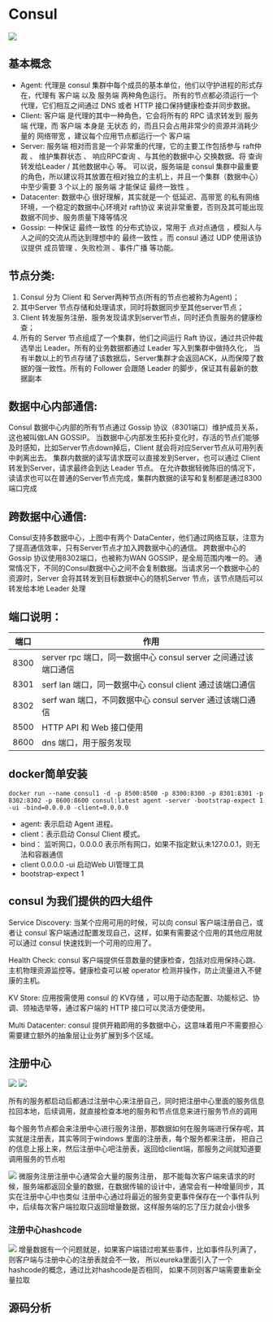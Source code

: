 # Consul
![](.consul_images/consul_structure.png)

## 基本概念
- Agent: 代理是 consul 集群中每个成员的基本单位，他们以守护进程的形式存在，代理有 客户端 以及 服务端 两种角色运行。
所有的节点都必须运行一个代理，它们相互之间通过 DNS 或者 HTTP 接口保持健康检查并同步数据。
- Client: 客户端 是代理的其中一种角色，它会将所有的 RPC 请求转发到 服务端 代理，而 客户端 本身是 无状态 的，而且只会占用非常少的资源并消耗少量的 网络带宽 ，建议每个应用节点都运行一个 客户端
- Server: 服务端 相对而言是一个非常重的代理，它的主要工作包括参与 raft仲裁 、 维护集群状态 、 响应RPC查询 、与其他的数据中心 交换数据、将 查询转发给Leader / 其他数据中心 等。
可以说，服务端是 consul 集群中最重要的角色，所以建议将其放置在相对独立的主机上，并且一个集群（数据中心）中至少需要 3 个以上的 服务端 才能保证 最终一致性 。
- Datacenter: 数据中心 很好理解，其实就是一个 低延迟、高带宽 的私有网络环境，一个稳定的数据中心环境对 raft协议 来说非常重要，否则及其可能出现数据不同步、服务质量下降等情况
- Gossip: 一种保证 最终一致性 的分布式协议，常用于 点对点通信 ，模拟人与人之间的交流从而达到理想中的 最终一致性 。而 consul 通过 UDP 使用该协议提供 成员管理 、失败检测 、事件广播 等功能。

## 节点分类:
1. Consul 分为 Client 和 Server两种节点(所有的节点也被称为Agent)；
2. 其中Server 节点存储和处理请求，同时将数据同步至其他server节点；
3. Client 转发服务注册、服务发现请求到server节点，同时还负责服务的健康检查；
4. 所有的 Server 节点组成了一个集群，他们之间运行 Raft 协议，通过共识仲裁选举出 Leader。所有的业务数据都通过 Leader 写入到集群中做持久化，
当有半数以上的节点存储了该数据后，Server集群才会返回ACK，从而保障了数据的强一致性。所有的 Follower 会跟随 Leader 的脚步，保证其有最新的数据副本

## 数据中心内部通信:
Consul 数据中心内部的所有节点通过 Gossip 协议（8301端口）维护成员关系，这也被叫做LAN GOSSIP。
当数据中心内部发生拓扑变化时，存活的节点们能够及时感知，比如Server节点down掉后，Client 就会将对应Server节点从可用列表中剥离出去。
集群内数据的读写请求既可以直接发到Server，也可以通过 Client 转发到Server，请求最终会到达 Leader 节点。
在允许数据轻微陈旧的情况下，读请求也可以在普通的Server节点完成，集群内数据的读写和复制都是通过8300端口完成

## 跨数据中心通信:
Consul支持多数据中心，上图中有两个 DataCenter，他们通过网络互联，注意为了提高通信效率，只有Server节点才加入跨数据中心的通信。
跨数据中心的 Gossip 协议使用8302端口，也被称为WAN GOSSIP，是全局范围内唯一的。
通常情况下，不同的Consul数据中心之间不会复制数据。当请求另一个数据中心的资源时，Server 会将其转发到目标数据中心的随机Server 节点，该节点随后可以转发给本地 Leader 处理

## 端口说明：

| 端口 | 作用 |
| ------ | ------ |
|8300       |server rpc 端口，同一数据中心 consul server 之间通过该端口通信      |     
|8301       |serf lan 端口，同一数据中心 consul client 通过该端口通信      |     
|8302       |serf wan 端口，不同数据中心 consul server 通过该端口通信       |
|8500       |HTTP API 和 Web 接口使用       |
|8600       |dns 端口，用于服务发现       |

## docker简单安装
```shell
docker run --name consul1 -d -p 8500:8500 -p 8300:8300 -p 8301:8301 -p 8302:8302 -p 8600:8600 consul:latest agent -server -bootstrap-expect 1 -ui -bind=0.0.0.0 -client=0.0.0.0
```
- agent: 表示启动 Agent 进程。
- client：表示启动 Consul Client 模式。
- bind： 监听网口，0.0.0.0 表示所有网口，如果不指定默认未127.0.0.1，则无法和容器通信 
- client 0.0.0.0 -ui 启动Web UI管理工具 
- bootstrap-expect 1

## consul 为我们提供的四大组件
Service Discovery: 当某个应用可用的时候，可以向 consul 客户端注册自己，或者让 consul 客户端通过配置发现自己，这样，如果有需要这个应用的其他应用就可以通过 consul 快速找到一个可用的应用了。

Health Check: consul 客户端提供任意数量的健康检查，包括对应用保持心跳、主机物理资源监控等。健康检查可以被 operator 检测并操作，防止流量进入不健康的主机。

KV Store: 应用按需使用 consul 的 KV存储 ，可以用于动态配置、功能标记、协调、领袖选举等，通过客户端的 HTTP 接口可以灵活方便使用。

Multi Datacenter: consul 提供开箱即用的多数据中心，这意味着用户不需要担心需要建立额外的抽象层让业务扩展到多个区域。


## 注册中心
![](.consul_images/register_center.png)
![](.consul_images/register_center_info.png)

所有的服务都启动后都通过注册中心来注册自己，同时把注册中心里面的服务信息拉回本地，后续调用，就直接检查本地的服务和节点信息来进行服务节点的调用

每个服务节点都会来注册中心进行服务注册，那数据如何在服务端进行保存呢，其实就是注册表，其实等同于windows 里面的注册表，每个服务都来注册，
把自己的信息上报上来，然后注册中心吧注册表，返回给client端，那服务之间就知道要调用服务的节点啦

![](.consul_images/register_center_detail.png)
微服务注册注册中心通常会大量的服务注册， 那不能每次客户端来请求的时候，服务端都返回全量的数据，在数据传输的设计中，通常会有一种增量同步，其实在注册中心中也类似
注册中心通过将最近的服务变更事件保存在一个事件队列中，后续每次客户端拉取只返回增量数据，这样服务端的忘了压力就会小很多

### 注册中心hashcode
![](.consul_images/hashcode.png)
增量数据有一个问题就是，如果客户端错过啦某些事件，比如事件队列满了，则客户端与注册中心的注册表就会不一致， 所以eureka里面引入了一个hashcode的概念，通过比对hashcode是否相同， 如果不同则客户端需要重新全量拉取


## 源码分析







